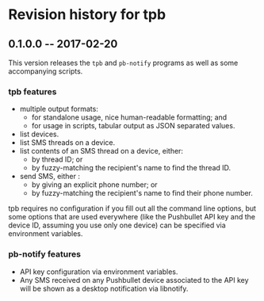 # Revision history for tpb

## 0.1.0.0  -- 2017-02-20

This version releases the `tpb` and `pb-notify` programs as well as some
accompanying scripts.

### tpb features

* multiple output formats:
  * for standalone usage, nice human-readable formatting; and
  * for usage in scripts, tabular output as JSON separated values.
* list devices.
* list SMS threads on a device.
* list contents of an SMS thread on a device, either:
  * by thread ID; or
  * by fuzzy-matching the recipient's name to find the thread ID.
* send SMS, either :
  * by giving an explicit phone number; or
  * by fuzzy-matching the recipient's name to find their phone number.

tpb requires no configuration if you fill out all the command line options, but
some options that are used everywhere (like the Pushbullet API key and the
device ID, assuming you use only one device) can be specified via environment
variables.

### pb-notify features

* API key configuration via environment variables.
* Any SMS received on any Pushbullet device associated to the API key will be
  shown as a desktop notification via libnotify.
